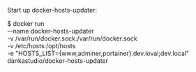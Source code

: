 Start up docker-hosts-updater:

$ docker run \
    --name docker-hosts-updater \
    -v /var/run/docker.sock:/var/run/docker.sock \
    -v /etc/hosts:/opt/hosts \
    -e "HOSTS_LIST={www,adminer,portainer}.dev.loval;dev.local"\
    dankastudio/docker-hosts-updater